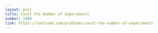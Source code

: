 ```yaml
---
layout: post
title: Count the Number of Experiments
number: 1990
link: https://leetcode.com/problems/count-the-number-of-experiments
---
```

